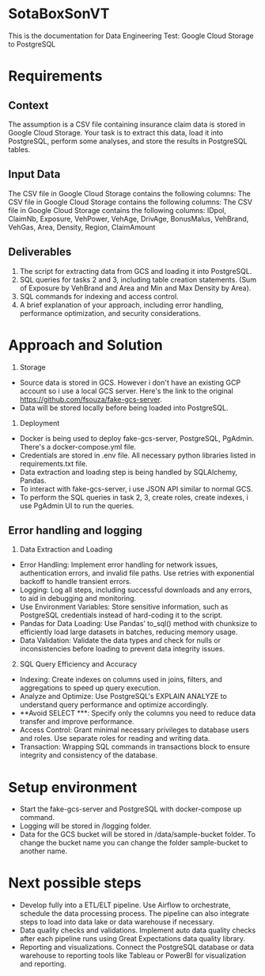 # SotaBoxSonVT
This is the documentation for Data Engineering Test: Google Cloud Storage to PostgreSQL

# Requirements

## Context
The assumption is a CSV file containing insurance claim data is stored in Google Cloud Storage. Your task is to extract this data, load it into PostgreSQL, perform some analyses, and store the results in PostgreSQL tables.

## Input Data
The CSV file in Google Cloud Storage contains the following columns: The CSV file in Google Cloud Storage contains the following columns: The CSV file in Google Cloud Storage contains the following columns: IDpol, ClaimNb, Exposure, VehPower, VehAge, DrivAge, BonusMalus, VehBrand, VehGas, Area, Density, Region, ClaimAmount

## Deliverables
1. The script for extracting data from GCS and loading it into PostgreSQL.
2. SQL queries for tasks 2 and 3, including table creation statements. (Sum of Exposure by VehBrand and Area and Min and Max Density by Area).
3. SQL commands for indexing and access control.
4. A brief explanation of your approach, including error handling, performance optimization, and security considerations.

# Approach and Solution
1. Storage
- Source data is stored in GCS. However i don't have an existing GCP account so i use a local GCS server. Here's the link to the original https://github.com/fsouza/fake-gcs-server.
- Data will be stored locally before being loaded into PostgreSQL.

1. Deployment
- Docker is being used to deploy fake-gcs-server, PostgreSQL, PgAdmin. There's a docker-compose.yml file.
- Credentials are stored in .env file. All necessary python libraries listed in requirements.txt file.
- Data extraction and loading step is being handled by SQLAlchemy, Pandas.
- To interact with fake-gcs-server, i use JSON API similar to normal GCS.
- To perform the SQL queries in task 2, 3, create roles, create indexes, i use PgAdmin UI to run the queries.

## Error handling and logging
1. Data Extraction and Loading
- Error Handling: Implement error handling for network issues, authentication errors, and invalid file paths. Use retries with exponential backoff to handle transient errors. 
- Logging: Log all steps, including successful downloads and any errors, to aid in debugging and monitoring.
- Use Environment Variables: Store sensitive information, such as PostgreSQL credentials instead of hard-coding it to the script.
- Pandas for Data Loading: Use Pandas’ to_sql() method with chunksize to efficiently load large datasets in batches, reducing memory usage.
- Data Validation: Validate the data types and check for nulls or inconsistencies before loading to prevent data integrity issues.

2. SQL Query Efficiency and Accuracy
- Indexing: Create indexes on columns used in joins, filters, and aggregations to speed up query execution.
- Analyze and Optimize: Use PostgreSQL's EXPLAIN ANALYZE to understand query performance and optimize accordingly.
- **Avoid SELECT ***: Specify only the columns you need to reduce data transfer and improve performance.
- Access Control: Grant minimal necessary privileges to database users and roles. Use separate roles for reading and writing data.
- Transaction: Wrapping SQL commands in transactions block to ensure integrity and consistency of the database.

# Setup environment
- Start the fake-gcs-server and PostgreSQL with docker-compose up command.
- Logging will be stored in /logging folder.
- Data for the GCS bucket will be stored in /data/sample-bucket folder. To change the bucket name you can change the folder sample-bucket to another name.

# Next possible steps
- Develop fully into a ETL/ELT pipeline. Use Airflow to orchestrate, schedule the data processing process. The pipeline can also integrate steps to load into data lake or data warehouse if necessary.
- Data quality checks and validations. Implement auto data quality checks after each pipeline runs using Great Expectations data quality library.
- Reporting and visualizations. Connect the PostgreSQL database or data warehouse to reporting tools like Tableau or PowerBI for visualization and reporting.